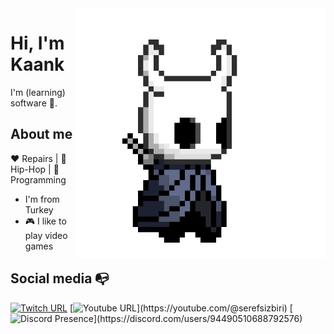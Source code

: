 <img align="right" width="400" height="400" src="https://raw.githubusercontent.com/ZerrowOnDiscord/ZerrowOnDiscord/master/assets/hollor_knight.gif">


# Hi, I'm Kaank
I'm (learning) software 🤖.

## About me 

:heart: Repairs | :black_heart: Hip-Hop | :blue_heart: Programming

-  I'm from Turkey
- :video_game: I like to play video games

## Social media :mailbox_with_no_mail:

[![Twitch URL](https://img.shields.io/twitter/url?color=%231DA1F2&label=follow&logo=twitter&logoColor=%231DA1F2&style=flat-square&url=https%3A%2F%2Fwww.reddit.com%2Fuser%2FFatChicken277)](https://twitch.tv/serefsizbirisi)
[![Youtube URL](https://img.shields.io/twitter/url?color=%23fb3958&label=follow&logo=instagram&logoColor=%23fb3958&style=flat-square&url=https%3A%2F%2Fwww.instagram.com%2Falejorc_)](https://youtube.com/@serefsizbiri)
[![Discord Presence](https://lanyard-profile-readme.vercel.app/api/94490510688792576?theme=light&bg=809ecf&animated=false&hideDiscrim=true&borderRadius=30px&idleMessage=Probably%20doing%20something%20else...)](https://discord.com/users/94490510688792576)

